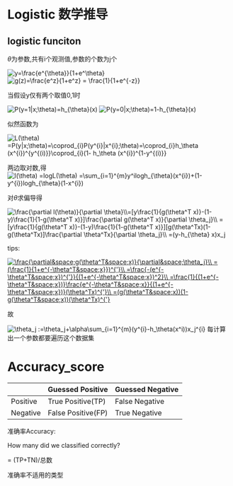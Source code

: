 # Logistic 数学推导

## logistic funciton

$\theta$为参数,共有i个观测值,参数的个数为j个

<img src="https://latex.codecogs.com/gif.latex?h_\theta(x)=g(\theta^T (x))=\frac{e^{\theta^T x}}{1&plus;e^{\theta^T x}" title="y=\frac{e^{\theta}}{1+e^\theta}"/>

<img src="https://latex.codecogs.com/gif.latex?g(z)=\frac{e^z}{1&plus;e^z}&space;=&space;\frac{1}{1&plus;e^{-z}}" title="g(z)=\frac{e^z}{1+e^z} = \frac{1}{1+e^{-z}}" />

当假设y仅有两个取值0,1时

<img src="https://latex.codecogs.com/gif.latex?P(y=1|x;\theta)=h_{\theta}(x)" title="P(y=1|x;\theta)=h_{\theta}(x)" />

<img src="https://latex.codecogs.com/gif.latex?P(y=0|x;\theta)=1-h_{\theta}(x)" title="P(y=0|x;\theta)=1-h_{\theta}(x)" />

似然函数为



<img src="https://latex.codecogs.com/gif.latex?L(\theta)&space;=P(y|x;\theta)=\coprod_{i}P(y^{i}|x^{i};\theta)=\coprod_{i}h_\theta&space;(x^{i})^{y^{(i)}}\coprod_{i}(1-&space;h_\theta&space;(x^{i})^{1-y^{(i)}}" title="L(\theta) =P(y|x;\theta)=\coprod_{i}P(y^{i}|x^{i};\theta)=\coprod_{i}h_\theta (x^{i})^{y^{(i)}}\coprod_{i}(1- h_\theta (x^{i})^{1-y^{(i)}}" />



两边取对数,得
<img src="https://latex.codecogs.com/gif.latex?l(\theta)&space;=logL(\theta)&space;=\sum_{i=1}^{m}y^ilogh_{\theta}(x^{i})&plus;(1-y^{i})logh_{\theta}(1-x^{i})" title="l(\theta) =logL(\theta) =\sum_{i=1}^{m}y^ilogh_{\theta}(x^{i})+(1-y^{i})logh_{\theta}(1-x^{i})" />

对$\theta$求偏导得

<img src="https://latex.codecogs.com/gif.latex?\frac{\partial&space;l(\theta)}{\partial&space;\theta}\\=[y\frac{1}{g(\theta^T&space;x)}-(1-y)\frac{1}{1-g(\theta^T&space;x)}]\frac{\partial&space;g(\theta^T&space;x)}{\partial&space;\theta_j}\\&space;=[y\frac{1}{g(\theta^T&space;x)}-(1-y)\frac{1}{1-g(\theta^T&space;x)}][g(\theta^Tx)(1-g(\theta^Tx)]\frac{\partial&space;\theta^Tx}{\partial&space;\theta_j}\\&space;=(y-h_{\theta}&space;x)x_j" title="\frac{\partial l(\theta)}{\partial \theta}\\=[y\frac{1}{g(\theta^T x)}-(1-y)\frac{1}{1-g(\theta^T x)}]\frac{\partial g(\theta^T x)}{\partial \theta_j}\\ =[y\frac{1}{g(\theta^T x)}-(1-y)\frac{1}{1-g(\theta^T x)}][g(\theta^Tx)(1-g(\theta^Tx)]\frac{\partial \theta^Tx}{\partial \theta_j}\\ =(y-h_{\theta} x)x_j" />



tips:

<a href="https://www.codecogs.com/eqnedit.php?latex=\frac{\partial&space;g(\theta^T&space;x)}{\partial&space;\theta_j}\\&space;=(\frac{1}{1&plus;e^{-\theta^T&space;x}})^{'}\\&space;=\frac{-(e^{-\theta^T&space;x})^{'}}{(1&plus;e^{-\theta^T&space;x})^2}\\&space;=\frac{1}{(1&plus;e^{-\theta^T&space;x})}\frac{e^{-\theta^T&space;x}}{(1&plus;e^{-\theta^T&space;x})}(\theta^Tx)^{'}\\&space;=(g(\theta^T&space;x))(1-g(\theta^T&space;x))(\theta^Tx)^{'}" target="_blank"><img src="https://latex.codecogs.com/gif.latex?\frac{\partial&space;g(\theta^T&space;x)}{\partial&space;\theta_j}\\&space;=(\frac{1}{1&plus;e^{-\theta^T&space;x}})^{'}\\&space;=\frac{-(e^{-\theta^T&space;x})^{'}}{(1&plus;e^{-\theta^T&space;x})^2}\\&space;=\frac{1}{(1&plus;e^{-\theta^T&space;x})}\frac{e^{-\theta^T&space;x}}{(1&plus;e^{-\theta^T&space;x})}(\theta^Tx)^{'}\\&space;=(g(\theta^T&space;x))(1-g(\theta^T&space;x))(\theta^Tx)^{'}" title="\frac{\partial&space;g(\theta^T&space;x)}{\partial&space;\theta_j}\\ =(\frac{1}{1&plus;e^{-\theta^T&space;x}})^{'}\\ =\frac{-(e^{-\theta^T&space;x})^{'}}{(1&plus;e^{-\theta^T&space;x})^2}\\ =\frac{1}{(1&plus;e^{-\theta^T&space;x})}\frac{e^{-\theta^T&space;x}}{(1&plus;e^{-\theta^T&space;x})}(\theta^Tx)^{'}\\ =(g(\theta^T&space;x))(1-g(\theta^T&space;x))(\theta^Tx)^{'}" /></a>


故

<img src="https://latex.codecogs.com/gif.latex?\theta_j&space;:=\theta_j&plus;\alpha\sum_{i=1}^{m}(y^{i}-h_\theta(x^i))x_j^{i}" title="\theta_j :=\theta_j+\alpha\sum_{i=1}^{m}(y^{i}-h_\theta(x^i))x_j^{i}" />
每计算出一个参数都要遍历这个数据集

# Accuracy_score

|          | Guessed Positive   | Guessed Negative |
| -------- | ------------------ | ---------------- |
| Positive | True Positive(TP)  | False Negative   |
| Negative | False Positive(FP) | True Negative    |

准确率Accuracy:

How many did we classified correctly?

= (TP+TN)/总数

准确率不适用的类型


